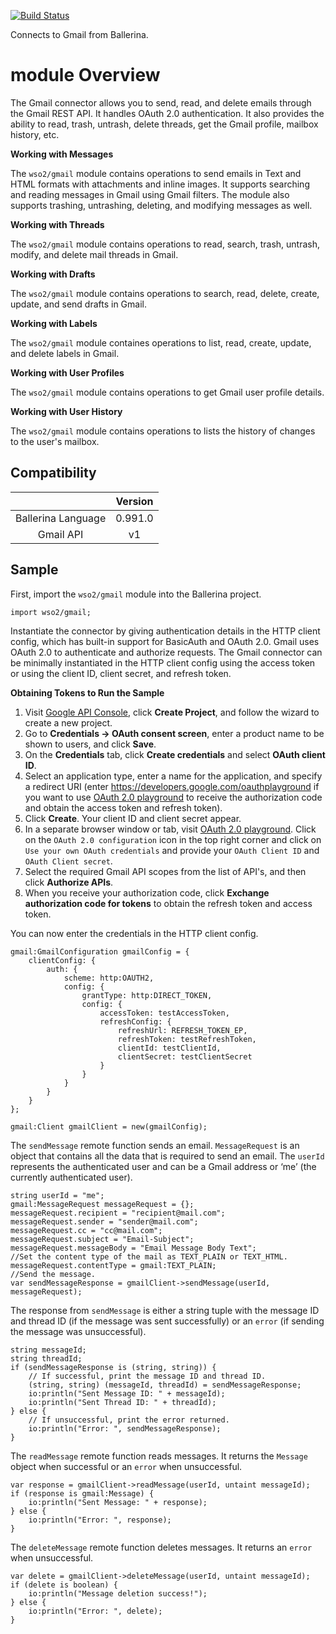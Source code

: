 [![Build Status](https://travis-ci.org/wso2-ballerina/module-gmail.svg?branch=master)](https://travis-ci.org/wso2-ballerina/module-gmail)

Connects to Gmail from Ballerina. 

# module Overview

The Gmail connector allows you to send, read, and delete emails through the Gmail REST API. It handles OAuth 2.0 
authentication. It also provides the ability to read, trash, untrash, delete threads, get the Gmail profile, mailbox 
history, etc.

**Working with Messages**

The `wso2/gmail` module contains operations to send emails in Text and HTML formats with attachments and inline images. 
It supports searching and reading messages in Gmail using Gmail filters. The module also supports trashing, untrashing, 
deleting, and modifying messages as well.

**Working with Threads**

The `wso2/gmail` module contains operations to read, search, trash, untrash, modify, and delete mail threads in Gmail.

**Working with Drafts**

The `wso2/gmail` module contains operations to search, read, delete, create, update, and send drafts in Gmail.   

**Working with Labels**

The `wso2/gmail` module containes operations to list, read, create, update, and delete labels in Gmail.

**Working with User Profiles**

The `wso2/gmail` module contains operations to get Gmail user profile details.

**Working with User History**

The `wso2/gmail` module contains operations to lists the history of changes to the user's mailbox.

## Compatibility
|                    |    Version     |  
|:------------------:|:--------------:|
| Ballerina Language | 0.991.0        |
| Gmail API          | v1             |

## Sample
First, import the `wso2/gmail` module into the Ballerina project.
```ballerina
import wso2/gmail;
```
Instantiate the connector by giving authentication details in the HTTP client config, which has built-in support for 
BasicAuth and OAuth 2.0. Gmail uses OAuth 2.0 to authenticate and authorize requests. The Gmail connector can be 
minimally instantiated in the HTTP client config using the access token or using the client ID, client secret, 
and refresh token.

**Obtaining Tokens to Run the Sample**

1. Visit [Google API Console](https://console.developers.google.com), click **Create Project**, and follow the wizard to create a new project.
2. Go to **Credentials -> OAuth consent screen**, enter a product name to be shown to users, and click **Save**.
3. On the **Credentials** tab, click **Create credentials** and select **OAuth client ID**. 
4. Select an application type, enter a name for the application, and specify a redirect URI (enter https://developers.google.com/oauthplayground if you want to use 
[OAuth 2.0 playground](https://developers.google.com/oauthplayground) to receive the authorization code and obtain the 
access token and refresh token). 
5. Click **Create**. Your client ID and client secret appear. 
6. In a separate browser window or tab, visit [OAuth 2.0 playground](https://developers.google.com/oauthplayground). Click on the `OAuth 2.0 configuration`
 icon in the top right corner and click on `Use your own OAuth credentials` and provide your `OAuth Client ID` and `OAuth Client secret`.
7. Select the required Gmail API scopes from the list of API's, and then click **Authorize APIs**.
8. When you receive your authorization code, click **Exchange authorization code for tokens** to obtain the refresh token and access token.

You can now enter the credentials in the HTTP client config. 
```ballerina
gmail:GmailConfiguration gmailConfig = {
    clientConfig: {
        auth: {
            scheme: http:OAUTH2,
            config: {
                grantType: http:DIRECT_TOKEN,
                config: {
                    accessToken: testAccessToken,
                    refreshConfig: {
                        refreshUrl: REFRESH_TOKEN_EP,
                        refreshToken: testRefreshToken,
                        clientId: testClientId,
                        clientSecret: testClientSecret
                    }
                }
            }
        }
    }
};

gmail:Client gmailClient = new(gmailConfig);
```
The `sendMessage` remote function sends an email. `MessageRequest` is an object that contains all the data that is required
to send an email. The `userId` represents the authenticated user and can be a Gmail address or ‘me’ 
(the currently authenticated user).

```ballerina
string userId = "me";
gmail:MessageRequest messageRequest = {};
messageRequest.recipient = "recipient@mail.com";
messageRequest.sender = "sender@mail.com";
messageRequest.cc = "cc@mail.com";
messageRequest.subject = "Email-Subject";
messageRequest.messageBody = "Email Message Body Text";
//Set the content type of the mail as TEXT_PLAIN or TEXT_HTML.
messageRequest.contentType = gmail:TEXT_PLAIN;
//Send the message.
var sendMessageResponse = gmailClient->sendMessage(userId, messageRequest);
```

The response from `sendMessage` is either a string tuple with the message ID and thread ID 
(if the message was sent successfully) or an `error` (if sending the message was unsuccessful).

```ballerina
string messageId;
string threadId;
if (sendMessageResponse is (string, string)) {
    // If successful, print the message ID and thread ID.
    (string, string) (messageId, threadId) = sendMessageResponse;
    io:println("Sent Message ID: " + messageId);
    io:println("Sent Thread ID: " + threadId);
} else {
    // If unsuccessful, print the error returned.
    io:println("Error: ", sendMessageResponse);
}
```

The `readMessage` remote function reads messages. It returns the `Message` object when successful or an `error` when unsuccessful.

```ballerina
var response = gmailClient->readMessage(userId, untaint messageId);
if (response is gmail:Message) {
    io:println("Sent Message: " + response);
} else {
    io:println("Error: ", response);
}
```

The `deleteMessage` remote function deletes messages. It returns an `error` when unsuccessful.

```ballerina    
var delete = gmailClient->deleteMessage(userId, untaint messageId);
if (delete is boolean) {
    io:println("Message deletion success!");
} else {
    io:println("Error: ", delete);
}
```
